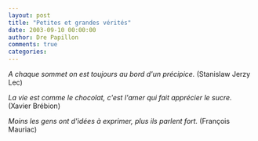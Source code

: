 ```yaml
---
layout: post
title: "Petites et grandes vérités"
date: 2003-09-10 00:00:00
author: Dre Papillon
comments: true
categories: 
---
```



*A chaque sommet on est toujours au bord d'un précipice.*  (Stanislaw Jerzy Lec)

*La vie est comme le chocolat, c'est l'amer qui fait apprécier le sucre.*  (Xavier Brébion)

*Moins les gens ont d'idées à exprimer, plus ils parlent fort.*  (François Mauriac)
